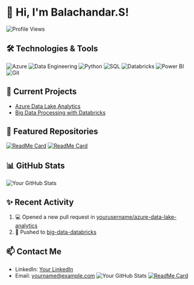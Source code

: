 # 👋 Hi, I'm Balachandar.S!

![Profile Views](https://komarev.com/ghpvc/?username=zBalachandar&style=flat-square)

## 🛠️ Technologies & Tools

![Azure](https://img.shields.io/badge/Azure-0078D4?style=for-the-badge&logo=microsoft-azure&logoColor=white)
![Data Engineering](https://img.shields.io/badge/Data%20Engineering-blue?style=for-the-badge)
![Python](https://img.shields.io/badge/Python-3776AB?style=for-the-badge&logo=python&logoColor=white)
![SQL](https://img.shields.io/badge/SQL-4479A1?style=for-the-badge&logo=sql&logoColor=white)
![Databricks](https://img.shields.io/badge/Databricks-FC4C02?style=for-the-badge&logo=databricks&logoColor=white)
![Power BI](https://img.shields.io/badge/Power%20BI-F2C811?style=for-the-badge&logo=power-bi&logoColor=white)
![Git](https://img.shields.io/badge/Git-F05032?style=for-the-badge&logo=git&logoColor=white)

## 💼 Current Projects

- [Azure Data Lake Analytics](https://github.com/yourusername/azure-data-lake-analytics)
- [Big Data Processing with Databricks](https://github.com/yourusername/big-data-databricks)

## 🌟 Featured Repositories

[![ReadMe Card](https://github-readme-stats.vercel.app/api/pin/?username=yourusername&repo=azure-data-lake-analytics)](https://github.com/yourusername/azure-data-lake-analytics)
[![ReadMe Card](https://github-readme-stats.vercel.app/api/pin/?username=yourusername&repo=big-data-databricks)](https://github.com/yourusername/big-data-databricks)

## 📊 GitHub Stats

![Your GitHub Stats](https://github-readme-stats.vercel.app/api?username=yourusername&show_icons=true&theme=radical)

## ✨ Recent Activity

<!--START_SECTION:activity-->
1. 💻 Opened a new pull request in [yourusername/azure-data-lake-analytics](https://github.com/yourusername/azure-data-lake-analytics/pull/1)
2. 🔧 Pushed to [big-data-databricks](https://github.com/yourusername/big-data-databricks)
<!--END_SECTION:activity-->

## 📫 Contact Me

- LinkedIn: [Your LinkedIn](https://www.linkedin.com/in/yourprofile/)
- Email: [yourname@example.com](mailto:yourname@example.com)
![Your GitHub Stats](https://github-readme-stats.vercel.app/api?username=zBalachandar&show_icons=true&theme=radical)
[![ReadMe Card](https://github-readme-stats.vercel.app/api/pin/?username=yourusername&repo=azure-data-lake-analytics)](https://github.com/yourusername/azure-data-lake-analytics)

